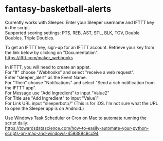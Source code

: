 # fantasy-basketball-alerts

Currently works with Sleeper. Enter your Sleeper username and IFTTT key in the script.  
Supported scoring settings: PTS, REB, AST, STL, BLK, TOV, Double Doubles, Triple Doubles.

To get an IFTTT key, sign-up for an IFTTT account. Retrieve your key from the link below by clicking on "Documentation".  
https://ifttt.com/maker_webhooks

In IFTTT, you will need to create an applet.  
For "If" choose "Webhooks" and select "receive a web request".  
Enter "sleeper_alert" as the Event Name.  
For "Then" choose "Notifcations" and select "Send a rich notification from the IFTTT app".  
For Message use "Add Ingredient" to input "Value2"  
For Title use "Add Ingredient" to input "Value1"  
For Link URL input "sleeperbot://" (This is for iOS. I'm not sure what the URL to open the Sleeper app is on Android.)

Use Windows Task Scheduler or Cron on Mac to automate running the script daily:  
https://towardsdatascience.com/how-to-easily-automate-your-python-scripts-on-mac-and-windows-459388c9cc94
